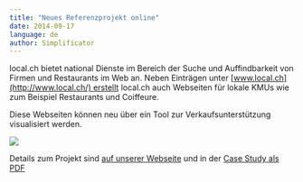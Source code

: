 ```yaml
---
title: "Neues Referenzprojekt online"
date: 2014-09-17
language: de
author: Simplificator
---
```


local.ch bietet national Dienste im Bereich der Suche und Auffindbarkeit von Firmen und Restaurants im Web an. Neben Einträgen unter [www.local.ch](http://www.local.ch/) erstellt local.ch auch Webseiten für lokale KMUs wie zum Beispiel Restaurants und Coiffeure.

Diese Webseiten können neu über ein Tool zur Verkaufsunterstützung visualisiert werden. 

![](/images/tumblr_inline_nc1tgu4MB41rgk4c8.jpg)

Details zum Projekt sind [auf unserer Webseite](http://www.simplificator.com/de/projects/54-salesunterstutzung-mit-visualisierungstool) und in der [Case Study als PDF](http://cdn.simplificator.com/uploads/case_study/file/8/140917_Simplificator-case-study-Local-app.pdf)
